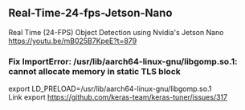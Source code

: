 ## Real-Time-24-fps-Jetson-Nano
Real Time (24-FPS) Object Detection using Nvidia's Jetson Nano
https://youtu.be/mB025B7KpeE?t=879

### Fix ImportError: /usr/lib/aarch64-linux-gnu/libgomp.so.1: cannot allocate memory in static TLS block
export LD_PRELOAD=/usr/lib/aarch64-linux-gnu/libgomp.so.1 <br/>
Link export https://github.com/keras-team/keras-tuner/issues/317

